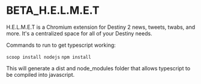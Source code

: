 # BETA_H.E.L.M.E.T
H.E.L.M.E.T is a Chromium extension for Destiny 2 news, tweets, twabs, and more. It's a centralized space for all of your Destiny needs.

Commands to run to get typescript working:

`scoop install nodejs`
`npm install`

This will generate a dist and node_modules folder that allows typescript to be compiled into javascript.
